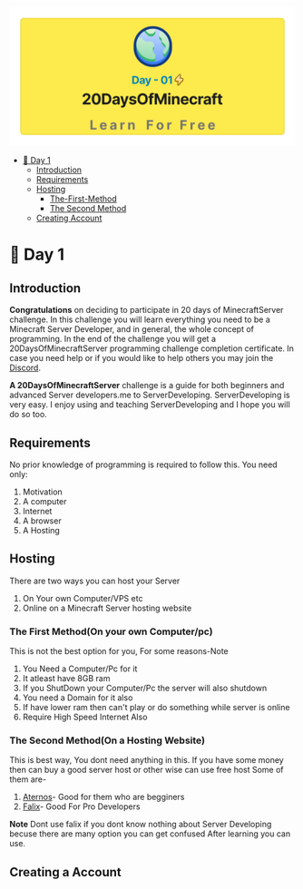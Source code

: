 ![twenty Days Of McHosting](./image.png)
- [📔 Day 1](#-day-1)
	- [Introduction](#introduction)
	- [Requirements](#requirements)
	- [Hosting](#hosting)
		- [The-First-Method](#the-first-methodon-your-own-computerpc)
		- [The Second Method](#the-second-methodon-a-hosting-website)
	- [Creating Account](#Creating-a-Account)



# 📔 Day 1

## Introduction

**Congratulations** on deciding to participate in 20 days of MinecraftServer challenge. In this challenge you will learn everything you need to be a Minecraft Server Developer, and in general, the whole concept of programming. In the end of the challenge you will get a 20DaysOfMinecraftServer programming challenge completion certificate. In case you need help or if you would like to help others you may join the [Discord](https://discord.gg/4gsJPeqe5N).

**A 20DaysOfMinecraftServer** challenge is a guide for both beginners and advanced Server developers.me to ServerDeveloping. ServerDeveloping is very easy. I enjoy using and teaching ServerDeveloping and I hope you will do so too.


## Requirements

No prior knowledge of programming is required to follow this. You need only:
1. Motivation
2. A computer
3. Internet
4. A browser
5. A Hosting

## Hosting

There are two ways you can host your Server
1. On Your own Computer/VPS etc
2. Online on a Minecraft Server hosting website

### The First Method(On your own Computer/pc)

This is not the best option for you, For some reasons-Note
1. You Need a Computer/Pc for it
2. It atleast have 8GB ram
3. If you ShutDown your Computer/Pc the server will also shutdown 
4. You need a Domain for it also
5. If have lower ram then can't play or do something while server is online
6. Require High Speed Internet Also

### The Second Method(On a Hosting Website)

This is best way, You dont need anything in this. If you have some money then can buy a good server host or other wise can use free host
Some of them are-
1. [Aternos](https://aternos.org/)- Good for them who are begginers
2. [Falix](https://falixnodes.net/)- Good For Pro Developers

**Note** Dont use falix if you dont know nothing about Server Developing becuse there are many option you can get confused After learning you can use.

## Creating a Account
